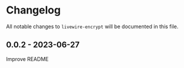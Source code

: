# Changelog

All notable changes to `livewire-encrypt` will be documented in this file.

## 0.0.2 - 2023-06-27

Improve README

